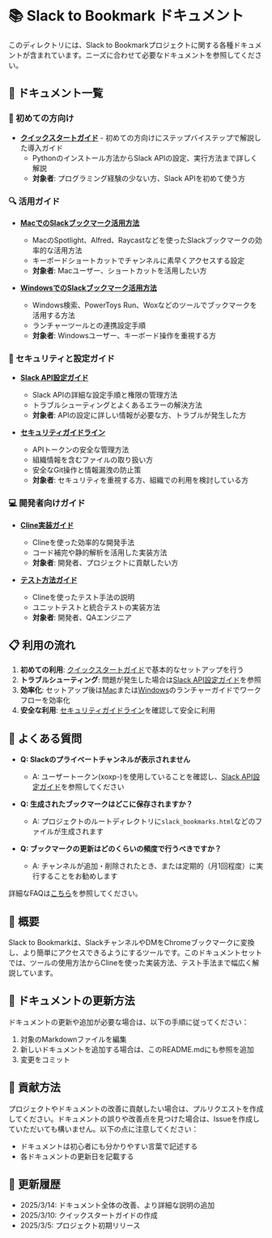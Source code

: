 # 📚 Slack to Bookmark ドキュメント

このディレクトリには、Slack to Bookmarkプロジェクトに関する各種ドキュメントが含まれています。ニーズに合わせて必要なドキュメントを参照してください。

## 🚀 ドキュメント一覧

### 📝 初めての方向け

- [**クイックスタートガイド**](./quickstart.md) - 初めての方向けにステップバイステップで解説した導入ガイド
  - Pythonのインストール方法からSlack APIの設定、実行方法まで詳しく解説
  - **対象者**: プログラミング経験の少ない方、Slack APIを初めて使う方

### 🔍 活用ガイド

- [**MacでのSlackブックマーク活用方法**](./mac_launcher_guide.md)
  - MacのSpotlight、Alfred、Raycastなどを使ったSlackブックマークの効率的な活用方法
  - キーボードショートカットでチャンネルに素早くアクセスする設定
  - **対象者**: Macユーザー、ショートカットを活用したい方

- [**WindowsでのSlackブックマーク活用方法**](./windows_launcher_guide.md)
  - Windows検索、PowerToys Run、Woxなどのツールでブックマークを活用する方法
  - ランチャーツールとの連携設定手順
  - **対象者**: Windowsユーザー、キーボード操作を重視する方

### 🔐 セキュリティと設定ガイド

- [**Slack API設定ガイド**](./slack_api_setup.md)
  - Slack APIの詳細な設定手順と権限の管理方法
  - トラブルシューティングとよくあるエラーの解決方法
  - **対象者**: APIの設定に詳しい情報が必要な方、トラブルが発生した方

- [**セキュリティガイドライン**](./security_guidelines.md)
  - APIトークンの安全な管理方法
  - 組織情報を含むファイルの取り扱い方
  - 安全なGit操作と情報漏洩の防止策
  - **対象者**: セキュリティを重視する方、組織での利用を検討している方

### 💻 開発者向けガイド

- [**Cline実装ガイド**](./cline_implementation_guide.md)
  - Clineを使った効率的な開発手法
  - コード補完や静的解析を活用した実装方法
  - **対象者**: 開発者、プロジェクトに貢献したい方

- [**テスト方法ガイド**](./testing_guide.md)
  - Clineを使ったテスト手法の説明
  - ユニットテストと統合テストの実装方法
  - **対象者**: 開発者、QAエンジニア

## 📋 利用の流れ

1. **初めての利用**: [クイックスタートガイド](./quickstart.md)で基本的なセットアップを行う
2. **トラブルシューティング**: 問題が発生した場合は[Slack API設定ガイド](./slack_api_setup.md#トラブルシューティング)を参照
3. **効率化**: セットアップ後は[Mac](./mac_launcher_guide.md)または[Windows](./windows_launcher_guide.md)のランチャーガイドでワークフローを効率化
4. **安全な利用**: [セキュリティガイドライン](./security_guidelines.md)を確認して安全に利用

## 🔎 よくある質問

- **Q: Slackのプライベートチャンネルが表示されません**
  - A: ユーザートークン(xoxp-)を使用していることを確認し、[Slack API設定ガイド](./slack_api_setup.md#トラブルシューティング)を参照してください

- **Q: 生成されたブックマークはどこに保存されますか？**
  - A: プロジェクトのルートディレクトリに`slack_bookmarks.html`などのファイルが生成されます

- **Q: ブックマークの更新はどのくらいの頻度で行うべきですか？**
  - A: チャンネルが追加・削除されたとき、または定期的（月1回程度）に実行することをお勧めします

詳細なFAQは[こちら](../README.md#faqよくある質問と回答)を参照してください。

## 📄 概要

Slack to Bookmarkは、SlackチャンネルやDMをChromeブックマークに変換し、より簡単にアクセスできるようにするツールです。このドキュメントセットでは、ツールの使用方法からClineを使った実装方法、テスト手法まで幅広く解説しています。

## 📝 ドキュメントの更新方法

ドキュメントの更新や追加が必要な場合は、以下の手順に従ってください：

1. 対象のMarkdownファイルを編集
2. 新しいドキュメントを追加する場合は、このREADME.mdにも参照を追加
3. 変更をコミット

## 👥 貢献方法

プロジェクトやドキュメントの改善に貢献したい場合は、プルリクエストを作成してください。ドキュメントの誤りや改善点を見つけた場合は、Issueを作成していただいても構いません。以下の点に注意してください：

- ドキュメントは初心者にも分かりやすい言葉で記述する
- 各ドキュメントの更新日を記載する

## 📆 更新履歴

- 2025/3/14: ドキュメント全体の改善、より詳細な説明の追加
- 2025/3/10: クイックスタートガイドの作成
- 2025/3/5: プロジェクト初期リリース
